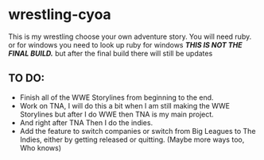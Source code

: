 # wrestling-cyoa
This is my wrestling choose your own adventure story.
You will need ruby. or for windows you need to look up ruby for windows
**_THIS IS NOT THE FINAL BUILD._**
but after the final build there will still be updates


## TO DO:
* Finish all of the WWE Storylines from beginning to the end.
* Work on TNA, I will do this a bit when I am still making the WWE Storylines
but after I do WWE then TNA is my main project.
* And right after TNA Then I do the indies.
* Add the feature to switch companies or switch from Big Leagues to The Indies, either by getting released or quitting. (Maybe more ways too, Who knows)
